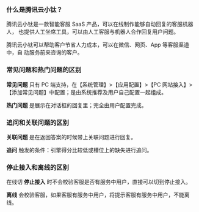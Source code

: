 ### 什么是腾讯云小钛？
腾讯云小钛是一款智能客服 SaaS 产品，可以在线制作能够自动回复的客服机器人，
也提供人工坐席工具，可以由人工客服与机器人合作回复用户问题。

腾讯云小钛可以帮助客户节省人力成本，可以在微信、网页、App 等客服渠道中，自
动服务前来咨询的客户。


### 常见问题和热门问题的区别
**常见问题** 只有 PC 端支持，在【系统管理】>【应用配置】>【PC 网站接入】>【添加常见问题】中配置；是由系统推荐及用户自己配置一起组成。

**热门问题** 是展示在对话框的回复里；完全由用户配置完成。

### 追问和关联问题的区别
**关联问题** 是在返回答案的时候带上关联问题进行回复。

**追问** 触发的条件：引擎得分比较低或槽位上的缺失进行追问。

### 停止接入和离线的区别
在线切 **停止接入** 时不会校验客服是否有服务中用户，直接可以切到停止接入。

**离线** 会校验客服，如果客服有服务中用户，将提示客服有服务中用户，不能离线。



